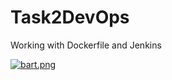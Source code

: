 # Task2DevOps
Working with Dockerfile and Jenkins

[![bart.png](https://i.postimg.cc/6Q7c2gVb/bart.png)](https://postimg.cc/Ty6gBk4n)
